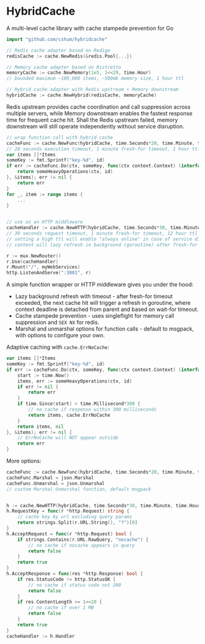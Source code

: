# HybridCache

A multi-level cache library with cache stampede prevention for Go

```go
import "github.com/cshum/hybridcache"

// Redis cache adapter based on Redigo
redisCache := cache.NewRedis(&redis.Pool{...})

// Memory cache adapter based on Ristretto
memoryCache := cache.NewMemory(1e5, 1<<29, time.Hour)
// bounded maximum ~100,000 items, ~500mb memory size, 1 hour ttl

// Hybrid cache adapter with Redis upstream + Memory downstream
hybridCache := cache.NewHybrid(redisCache, memoryCache)
```

Redis upstream provides cache coordination and call suppression across multiple servers, while Memory downstream enables the fastest response time for frequent cache hit. 
Shall the Redis upstream failed, memory downstream will still operate independently without service disruption.

```go
// wrap function call with hybrid cache
cacheFunc := cache.NewFunc(hybridCache, time.Seconds*20, time.Minute, time.Hour)
// 20 seconds execution timeout, 1 minute fresh-for timeout, 1 hour ttl
var items []*Items
someKey := fmt.Sprintf("key-%d", id)
if err := cacheFunc.Do(ctx, someKey, func(ctx context.Context) (interface{}, error) {
	return someHeavyOperations(ctx, id)
}, &items); err != nil {
	return err
}
for _, item := range items {
	...
}


// use as an HTTP middleware
cacheHandler := cache.NewHTTP(hybridCache, time.Seconds*30, time.Minute, time.Hour*12).Handler
// 30 seconds request timeout, 1 minute fresh-for timeout, 12 hour ttl
// setting a high ttl will enable "always online" in case of service disruption.
// content will lazy refresh in background (goroutine) after fresh-for timeout

r := mux.NewRouter()
r.Use(cacheHandler)
r.Mount("/", myWebServices)
http.ListenAndServe(":3001", r)
```
A simple function wrapper or HTTP middleware gives you under the hood:

* Lazy background refresh with timeout - after fresh-for timeout exceeded, the next cache hit will trigger a refresh in goroutine, where context deadline is detached from parent and based on wait-for timeout. 
* Cache stampede prevention - uses singleflight for memory call suppression and `SEX NX` for redis.
* Marshal and unmarshal options for function calls - default to msgpack, with options to configure your own.


Adaptive caching with `cache.ErrNoCache`:

```go
var items []*Items
someKey := fmt.Sprintf("key-%d", id)
if err := cacheFunc.Do(ctx, someKey, func(ctx context.Context) (interface{}, error) {
	start := time.Now()
	items, err := someHeavyOperations(ctx, id)
	if err != nil {
		return err
	}
	if time.Since(start) < time.Millisecond*300 {
		// no cache if response within 300 milliseconds
		return items, cache.ErrNoCache
	}
	return items, nil
}, &items); err != nil {
	// ErrNoCache will NOT appear outside
	return err
}
```
More options:
```go
cacheFunc := cache.NewFunc(hybridCache, time.Seconds*20, time.Minute, time.Hour)
cacheFunc.Marshal = json.Marshal
cacheFunc.Unmarshal = json.Unmarshal
// custom Marshal Unmarshal function, default msgpack


h := cache.NewHTTP(hybridCache, time.Seconds*30, time.Minute, time.Hour*12)
h.RequestKey = func(r *http.Request) string {
	// cache key by url excluding query params
	return strings.Split(r.URL.String(), "?")[0]
}
h.AcceptRequest = func(r *http.Request) bool {
	if strings.Contains(r.URL.RawQuery, "nocache") {
		// no cache if nocache appears in query
		return false
	}
	return true
}
h.AcceptResponse = func(res *http.Response) bool {
	if res.StatusCode != http.StatusOK {
		// no cache if status code not 200
		return false
	}
	if res.ContentLength >= 1<<20 {
		// no cache if over 1 MB
		return false
	}
	return true
}
cacheHandler := h.Handler
```